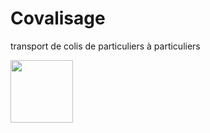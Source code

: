 # Covalisage
transport de colis de particuliers à particuliers 


  <img src="https://i.ibb.co/vXQ3kbh/1.png" width="100">


